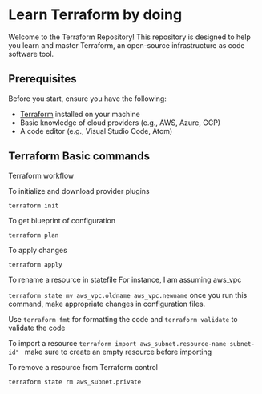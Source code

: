 # Learn Terraform by doing
Welcome to the Terraform Repository! This repository is designed to help you learn and master Terraform, an open-source infrastructure as code software tool.

## Prerequisites

Before you start, ensure you have the following:

- [Terraform](https://www.terraform.io/downloads.html) installed on your machine
- Basic knowledge of cloud providers (e.g., AWS, Azure, GCP)
- A code editor (e.g., Visual Studio Code, Atom)

## Terraform Basic commands

Terraform workflow

To initialize and download provider plugins 

```terraform init```

To get blueprint of configuration

```terraform plan```

To apply changes 

```terraform apply```

To rename a resource in statefile
For instance, I am assuming aws_vpc

```terraform state mv aws_vpc.oldname aws_vpc.newname``` once you run this command, make appropriate changes in configuration files.

Use ```terraform fmt``` for formatting the code and ```terraform validate``` to validate the code


To import a resource
```terraform import aws_subnet.resource-name subnet-id" ``` make sure to create an empty resource before importing


To remove a resource from Terraform control

```terraform state rm aws_subnet.private```
